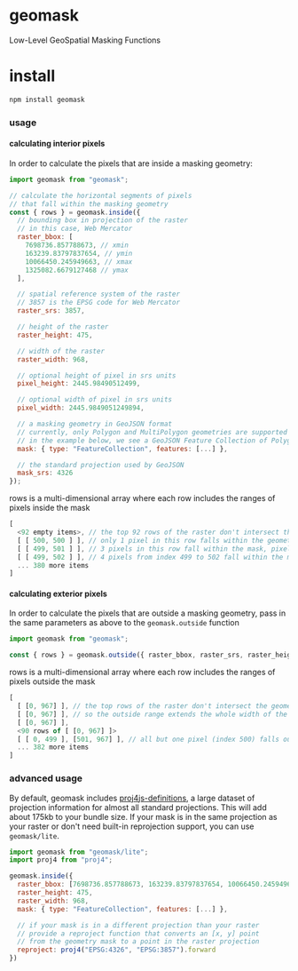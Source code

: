 # geomask
Low-Level GeoSpatial Masking Functions

# install
```bash
npm install geomask
```

### usage
#### calculating interior pixels
In order to calculate the pixels that are inside a masking geometry:
```js
import geomask from "geomask";

// calculate the horizontal segments of pixels
// that fall within the masking geometry
const { rows } = geomask.inside({
  // bounding box in projection of the raster
  // in this case, Web Mercator
  raster_bbox: [
    7698736.857788673, // xmin
    163239.83797837654, // ymin
    10066450.245949663, // xmax
    1325082.6679127468 // ymax
  ],

  // spatial reference system of the raster
  // 3857 is the EPSG code for Web Mercator
  raster_srs: 3857,

  // height of the raster
  raster_height: 475,

  // width of the raster
  raster_width: 968,

  // optional height of pixel in srs units
  pixel_height: 2445.98490512499,

  // optional width of pixel in srs units
  pixel_width: 2445.9849051249894,

  // a masking geometry in GeoJSON format
  // currently, only Polygon and MultiPolygon geometries are supported
  // in the example below, we see a GeoJSON Feature Collection of Polygon Features
  mask: { type: "FeatureCollection", features: [...] },

  // the standard projection used by GeoJSON
  mask_srs: 4326
});
```
rows is a multi-dimensional array where each row includes the ranges of pixels inside the mask
```js
[
  <92 empty items>, // the top 92 rows of the raster don't intersect the geometry mask
  [ [ 500, 500 ] ], // only 1 pixel in this row falls within the geometry mask
  [ [ 499, 501 ] ], // 3 pixels in this row fall within the mask, pixels with index 499, 500 and 501
  [ [ 499, 502 ] ], // 4 pixels from index 499 to 502 fall within the mask
  ... 380 more items
]
```
#### calculating exterior pixels
In order to calculate the pixels that are outside a masking geometry,
pass in the same parameters as above to the `geomask.outside` function
```js
import geomask from "geomask";

const { rows } = geomask.outside({ raster_bbox, raster_srs, raster_height, raster_width, mask, mask_srs: 4326 })
```
rows is a multi-dimensional array where each row includes the ranges of pixels outside the mask
```js
[
  [ [0, 967] ], // the top rows of the raster don't intersect the geometry mask
  [ [0, 967] ], // so the outside range extends the whole width of the raster
  [ [0, 967] ],
  <90 rows of [ [0, 967] ]>
  [ [ 0, 499 ], [501, 967] ], // all but one pixel (index 500) falls outside the mask
  ... 382 more items
]
```

### advanced usage
By default, geomask includes [proj4js-definitions](https://www.npmjs.com/package/proj4js-definitions), a large dataset of 
projection information for almost all standard projections.  This will add about 175kb to your bundle size.  If your mask 
is in the same projection as your raster or don't need built-in reprojection support, you can use `geomask/lite`.
```js
import geomask from "geomask/lite";
import proj4 from "proj4";

geomask.inside({
  raster_bbox: [7698736.857788673, 163239.83797837654, 10066450.245949663, 1325082.6679127468 ],
  raster_height: 475,
  raster_width: 968,
  mask: { type: "FeatureCollection", features: [...] },

  // if your mask is in a different projection than your raster
  // provide a reproject function that converts an [x, y] point
  // from the geometry mask to a point in the raster projection
  reproject: proj4("EPSG:4326", "EPSG:3857").forward
})
```
